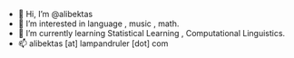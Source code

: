 - 👋 Hi, I’m @alibektas
- 👀 I’m interested in language , music , math.
- 🌱 I’m currently learning Statistical Learning , Computational Linguistics.
- 📫 alibektas [at] lampandruler [dot] com

<!---
alibektas/alibektas is a ✨ special ✨ repository because its `README.md` (this file) appears on your GitHub profile.
You can click the Preview link to take a look at your changes.
--->
